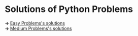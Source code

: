 <h1>Solutions of Python Problems</h1>

<b>-> </b><a href="https://github.com/recep-yildirim/HackerRank/tree/master/Python/Easy">Easy Problems's solutions</a><br />
<b>-> </b><a href="https://github.com/recep-yildirim/HackerRank/tree/master/Python/Medium">Medium Problems's solutions</a>
